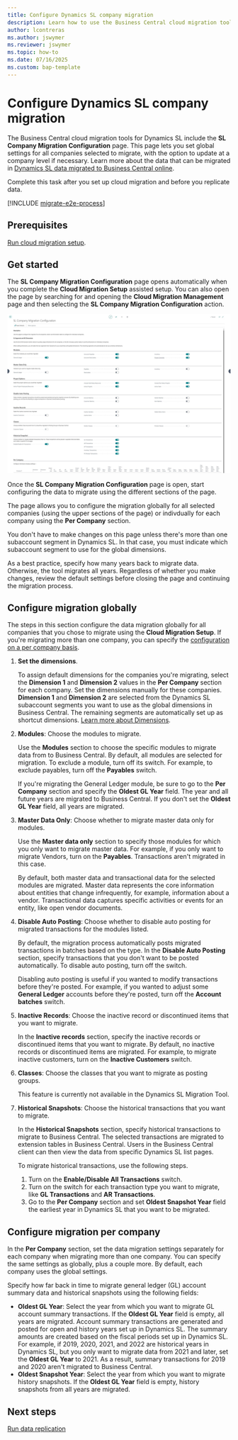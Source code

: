 ```yaml
---
title: Configure Dynamics SL company migration
description: Learn how to use the Business Central cloud migration tools to specify the Dynamics SL company data for migrating to Business Central on-premises.
author: lcontreras
ms.author: jswymer
ms.reviewer: jswymer
ms.topic: how-to 
ms.date: 07/16/2025
ms.custom: bap-template
---
```


# Configure Dynamics SL company migration

The Business Central cloud migration tools for Dynamics SL include the **SL Company Migration Configuration** page. This page lets you set global settings for all companies selected to migrate, with the option to update at a company level if necessary. Learn more about the data that can be migrated in [Dynamics SL data migrated to Business Central online](migrate-dynamics-SL.md).

Complete this task after you set up cloud migration and before you replicate data.

[!INCLUDE [migrate-e2e-process](../developer/includes/migrate-e2e-process-SL.md)]

## Prerequisites

[Run cloud migration setup](migration-setup-SL.md).

## Get started

The **SL Company Migration Configuration** page opens automatically when you complete the **Cloud Migration Setup** assisted setup. You can also open the page by searching for and opening the **Cloud Migration Management** page and then selecting the **SL Company Migration Configuration** action.

[![Shows SL company migration configuration page](../media/SL-Company-migration-Configuration-v2.jpg)](../media/SL-Company-migration-Configuration-v2.jpg#lightbox)

Once the **SL Company Migration Configuration** page is open, start configuring the data to migrate using the different sections of the page.

The page allows you to configure the migration globally for all selected companies (using the upper sections of the page) or indivdually for each company using the **Per Company** section.

You don't have to make changes on this page unless there's more than one subaccount segment in Dynamics SL. In that case, you must indicate which subaccount segment to use for the global dimensions.

As a best practice, specify how many years back to migrate data. Otherwise, the tool migrates all years. Regardless of whether you make changes, review the default settings before closing the page and continuing the migration process.

## Configure migration globally

The steps in this section configure the data migration globally for all companies that you chose to migrate using the **Cloud Migration Setup**. If you're migrating more than one company, you can specify the [configuration on a per company basis](#configure-migration-per-company).

1. **Set the dimensions**.

   To assign default dimensions for the companies you're migrating, select the **Dimension 1** and **Dimension 2** values in the **Per Company** section for each company. Set the dimensions manually for these companies. **Dimension 1** and **Dimension 2** are selected from the Dynamics SL subaccount segments you want to use as the global dimensions in Business Central. The remaining segments are automatically set up as shortcut dimensions.  [Learn more about Dimensions](/dynamics365/business-central/finance-dimensions).

1. **Modules**: Choose the modules to migrate.

   Use the **Modules** section to choose the specific modules to migrate data from to Business Central. By default, all modules are selected for migration. To exclude a module, turn off its switch. For example, to exclude payables, turn off the **Payables** switch.

   If you're migrating the General Ledger module, be sure to go to the **Per Company** section and specify the **Oldest GL Year** field. The year and all future years are migrated to Business Central. If you don't set the **Oldest GL Year** field, all years are migrated.

1. **Master Data Only**: Choose whether to migrate master data only for modules.

   Use the **Master data only** section to specify those modules for which you only want to migrate master data. For example, if you only want to migrate Vendors, turn on the **Payables**. Transactions aren't migrated in this case.

   By default, both master data and transactional data for the selected modules are migrated. Master data represents the core information about entities that change infrequently, for example, information about a vendor. Transactional data captures specific activities or events for an entity, like open vendor documents.

1. **Disable Auto Posting**: Choose whether to disable auto posting for migrated transactions for the modules listed.

   By default, the migration process automatically posts migrated transactions in batches based on the type. In the **Disable Auto Posting** section, specify transactions that you don't want to be posted automatically. To disable auto posting, turn off the switch.

   Disabling auto posting is useful if you wanted to modify transactions before they're posted. For example, if you wanted to adjust some **General Ledger** accounts before they're posted, turn off the **Account batches** switch.

1. **Inactive Records**: Choose the inactive record or discontinued items that you want to migrate.

   In the **Inactive records** section, specify the inactive records or discontinued items that you want to migrate. By default, no inactive records or discontinued items are migrated. For example, to migrate inactive customers, turn on the **Inactive Customers** switch.

1. **Classes**: Choose the classes that you want to migrate as posting groups.

   This feature is currently not available in the Dynamics SL Migration Tool.

1. **Historical Snapshots**: Choose the historical transactions that you want to migrate.

   In the **Historical Snapshots** section, specify historical transactions to migrate to Business Central. The selected transactions are migrated to extension tables in Business Central. Users in the Business Central client can then view the data from specific Dynamics SL list pages.

   To migrate historical transactions, use the following steps.
   1. Turn on the **Enable/Disable All Transactions** switch.
   1. Turn on the switch for each transaction type you want to migrate, like **GL Transactions** and **AR Transactions**.
   1. Go to the **Per Company** section and set **Oldest Snapshot Year** field the earliest year in Dynamics SL that you want to be migrated.

## Configure migration per company

In the **Per Company** section, set the data migration settings separately for each company when migrating more than one company. You can specify the same settings as globally, plus a couple more. By default, each company uses the global settings.

Specify how far back in time to migrate general ledger (GL) account summary data and historical snapshots using the following fields:

- **Oldest GL Year**: Select the year from which you want to migrate GL account summary transactions. If the **Oldest GL Year** field is empty, all years are migrated. Account summary transactions are generated and posted for open and history years set up in Dynamics SL. The summary amounts are created based on the fiscal periods set up in Dynamics SL. For example, if 2019, 2020, 2021, and 2022 are historical years in Dynamics SL, but you only want to migrate data from 2021 and later, set the **Oldest GL Year** to 2021. As a result, summary transactions for 2019 and 2020 aren't migrated to Business Central.
- **Oldest Snapshot Year**: Select the year from which you want to migrate history snapshots. If the **Oldest GL Year** field is empty, history snapshots from all years are migrated.

## Next steps

[Run data replication](migrate-data-replication-run-sl.md)
